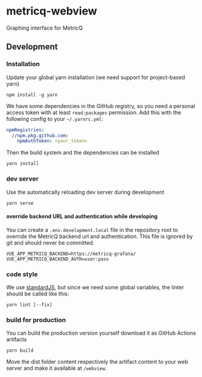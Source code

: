 # metricq-webview

Graphing interface for MetricQ

## Development

### Installation

Update your global yarn installation (we need support for project-based yarn)

````shell
npm install -g yarn
````

We have some dependencies in the GitHub registry, so you need a personal access token with at least `read:packages` permission. Add this with the following config to your `~/.yarnrc.yml`:

```yaml
npmRegistries:
  //npm.pkg.github.com:
    npmAuthToken: <your_token>
```

Then the build system and the dependencies can be installed

```shell
yarn install
```

### dev server

Use the automatically reloading dev server during development

```shell
yarn serve
```

#### override backend URL and authentication while developing

You can create a `.env.development.local` file in the repository root to override the MetricQ backend url and authentication. This file is ignored by git and should never be committed.

```shell
VUE_APP_METRICQ_BACKEND=https://metricq-grafana/
VUE_APP_METRICQ_BACKEND_AUTH=user:pass
```

### code style

We use [standardJS](https://standardjs.com), but since we need some global variables, the linter should be called like this:

```shell
yarn lint [--fix]
```

### build for production

You can build the production version yourself download it as GitHub Actions artifacts

```shell
yarn build
```

Move the dist folder content respectively the artifact content to your web server and make it available at `/webview`.
